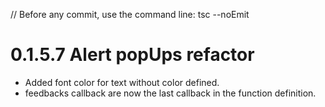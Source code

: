 // Before any commit, use the command line: tsc --noEmit

# 0.1.5.7 Alert popUps refactor

- Added font color for text without color defined.
- feedbacks callback are now the last callback in the function definition.